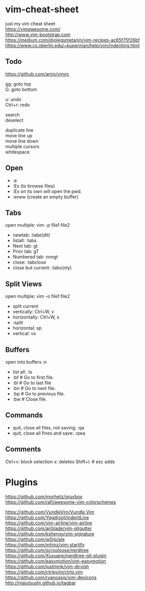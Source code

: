 # vim-cheat-sheet

just my vim cheat sheet  
https://vimawesome.com/  
http://www.vim-bootstrap.com  
https://medium.com/@olegsmetanin/vim-recipes-ac65f75f26bf
https://www.cs.oberlin.edu/~kuperman/help/vim/indenting.html

## Todo

https://github.com/amix/vimrc

gg: goto top  
G: goto bottom

u: undo  
Ctrl+r: redo

search  
deselect

duplicate line  
move line up  
move line down  
multiple cursors  
whitespace

## Open

* :e <filename>
* :Ex <directory> (to browse files)
* :Ex on its own will open the pwd.
* :enew (create an empty buffer)

## Tabs

open multiple: vim -p file1 file2

* newtab: :tabe(dit) <filename>
* listall: :tabs
* Next tab: gt
* Prior tab: gT
* Numbered tab: nnngt
* close: :tabclose
* close but current: :tabo(nly)

## Split Views

open multiple: vim -o file1 file2

* split current
* vertically: Ctrl+W, v
* horizontally: Ctrl+W, s
* :split
* horizontal: sp <filename>
* vertical: vs <filename>

## Buffers

open into buffers :n <filename> <filename>

* list all: :ls
* :bf            # Go to first file.
* :bl            # Go to last file
* :bn            # Go to next file.
* :bp            # Go to previous file.
* :bw            # Close file.

## Commands

* quit, close all files, not saving: :qa
* quit, close all fines and save: :qwa

## Comments

Ctrl+v: block selection
x: deletes
Shift+i: # esc adds

# Plugins

https://github.com/morhetz/gruvbox  
https://github.com/rafi/awesome-vim-colorschemes

https://github.com/VundleVim/Vundle.Vim  
https://github.com/Yggdroot/indentLine  
https://github.com/vim-airline/vim-airline  
https://github.com/airblade/vim-gitgutter  
https://github.com/kshenoy/vim-signature  
https://github.com/w0rp/ale  
https://github.com/mhinz/vim-startify  
https://github.com/scrooloose/nerdtree  
https://github.com/Xuyuanp/nerdtree-git-plugin  
https://github.com/easymotion/vim-easymotion  
https://github.com/justinmk/vim-dirvish  
https://github.com/ctrlpvim/ctrlp.vim  
https://github.com/ryanoasis/vim-devicons  
http://majutsushi.github.io/tagbar

